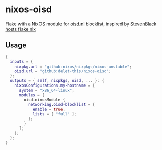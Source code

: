 # nixos-oisd
Flake with a NixOS module for [oisd.nl](https://github.com/sjhgvr/oisd) blocklist, inspired by [StevenBlack hosts flake.nix](https://github.com/StevenBlack/hosts/blob/master/flake.nix)

## Usage
```nix
{
  inputs = {
    nixpkg.url = "github:nixos/nixpkgs/nixos-unstable";
    oisd.url = "github:delet-this/nixos-oisd";
  };
  outputs = { self, nixpkgs, oisd, ... }: {
    nixosConfigurations.my-hostname = {
      system = "x86_64-linux";
      modules = [
        oisd.nixosModule {
          networking.oisd-blocklist = {
            enable = true;
            lists = [ "full" ];
          };
        }
      ];
    };
  };
}
```
